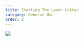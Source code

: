 ```yaml
---
title: Starting The Laser Cutter
category: General Use
order: 2
---
```


![](//matthewbaykenney.github.io/cmac-makerbot/menu.jpg)
